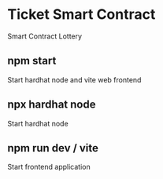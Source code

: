 # Ticket Smart Contract

Smart Contract Lottery

## npm start

Start hardhat node and vite web frontend

## npx hardhat node

Start hardhat node

## npm run dev / vite

Start frontend application
